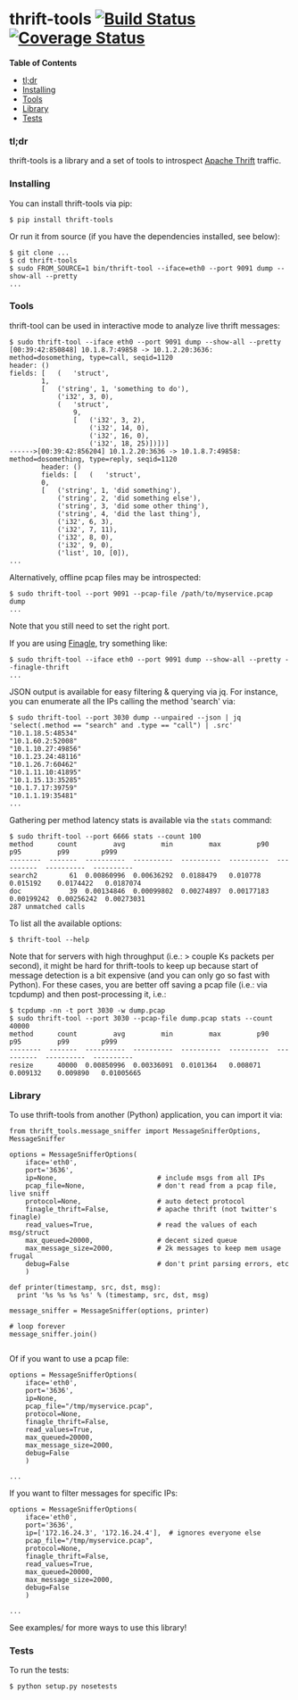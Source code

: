 # thrift-tools [![Build Status](https://travis-ci.org/pinterest/thrift-tools.svg?branch=master)](https://travis-ci.org/pinterest/thrift-tools) [![Coverage Status](https://coveralls.io/repos/pinterest/thrift-tools/badge.svg?branch=master&service=github)](https://coveralls.io/github/pinterest/thrift-tools?branch=master)


**Table of Contents**

- [tl;dr](#tldr)
- [Installing](#installing)
- [Tools](#tools)
- [Library](#library)
- [Tests](#tests)

### tl;dr ###

thrift-tools is a library and a set of tools to introspect [Apache Thrift](https://thrift.apache.org/ "Apache Thrift")
traffic.

### Installing ###

You can install thrift-tools via pip:

```
$ pip install thrift-tools
```

Or run it from source (if you have the dependencies installed, see below):

```
$ git clone ...
$ cd thrift-tools
$ sudo FROM_SOURCE=1 bin/thrift-tool --iface=eth0 --port 9091 dump --show-all --pretty
...
```

### Tools ###

thrift-tool can be used in interactive mode to analyze live thrift messages:

```
$ sudo thrift-tool --iface eth0 --port 9091 dump --show-all --pretty
[00:39:42:850848] 10.1.8.7:49858 -> 10.1.2.20:3636: method=dosomething, type=call, seqid=1120
header: ()
fields: [   (   'struct',
        1,
        [   ('string', 1, 'something to do'),
            ('i32', 3, 0),
            (   'struct',
                9,
                [   ('i32', 3, 2),
                    ('i32', 14, 0),
                    ('i32', 16, 0),
                    ('i32', 18, 25)])])]
------>[00:39:42:856204] 10.1.2.20:3636 -> 10.1.8.7:49858: method=dosomething, type=reply, seqid=1120
        header: ()
        fields: [   (   'struct',
        0,
        [   ('string', 1, 'did something'),
            ('string', 2, 'did something else'),
            ('string', 3, 'did some other thing'),
            ('string', 4, 'did the last thing'),
            ('i32', 6, 3),
            ('i32', 7, 11),
            ('i32', 8, 0),
            ('i32', 9, 0),
            ('list', 10, [0]),
...
```

Alternatively, offline pcap files may be introspected:

```
$ sudo thrift-tool --port 9091 --pcap-file /path/to/myservice.pcap dump
...
```

Note that you still need to set the right port.

If you are using [Finagle](https://twitter.github.io/finagle/ "Finagle"), try
something like:

```
$ sudo thrift-tool --iface eth0 --port 9091 dump --show-all --pretty --finagle-thrift
...
```

JSON output is available for easy filtering & querying via jq. For instance, you can enumerate
all the IPs calling the method 'search' via:

```
$ sudo thrift-tool --port 3030 dump --unpaired --json | jq 'select(.method == "search" and .type == "call") | .src'
"10.1.18.5:48534"
"10.1.60.2:52008"
"10.1.10.27:49856"
"10.1.23.24:48116"
"10.1.26.7:60462"
"10.1.11.10:41895"
"10.1.15.13:35285"
"10.1.7.17:39759"
"10.1.1.19:35481"
...

```

Gathering per method latency stats is available via the `stats` command:

```
$ sudo thrift-tool --port 6666 stats --count 100
method      count         avg         min         max         p90         p95         p99        p999
--------  -------  ----------  ----------  ----------  ----------  ----------  ----------  ----------
search2        61  0.00860996  0.00636292  0.0188479   0.010778    0.015192    0.0174422   0.0187074
doc            39  0.00134846  0.00099802  0.00274897  0.00177183  0.00199242  0.00256242  0.00273031
287 unmatched calls
```

To list all the available options:

```
$ thrift-tool --help
```

Note that for servers with high throughput (i.e.: > couple Ks packets per second), it might be hard for
thrift-tools to keep up because start of message detection is a bit expensive (and you can only go so
fast with Python). For these cases, you are better off saving a pcap file (i.e.: via tcpdump) and then
post-processing it, i.e.:

```
$ tcpdump -nn -t port 3030 -w dump.pcap
$ sudo thrift-tool --port 3030 --pcap-file dump.pcap stats --count 40000
method      count         avg         min         max         p90         p95         p99        p999
--------  -------  ----------  ----------  ----------  ----------  ----------  ----------  ----------
resize      40000  0.00850996  0.00336091  0.0101364   0.008071    0.009132    0.009890   0.01005665

```

### Library ###

To use thrift-tools from another (Python) application, you can import it via:

```
from thrift_tools.message_sniffer import MessageSnifferOptions, MessageSniffer

options = MessageSnifferOptions(
    iface='eth0',
    port='3636',
    ip=None,                         # include msgs from all IPs
    pcap_file=None,                  # don't read from a pcap file, live sniff
    protocol=None,                   # auto detect protocol
    finagle_thrift=False,            # apache thrift (not twitter's finagle)
    read_values=True,                # read the values of each msg/struct
    max_queued=20000,                # decent sized queue
    max_message_size=2000,           # 2k messages to keep mem usage frugal
    debug=False                      # don't print parsing errors, etc
    )

def printer(timestamp, src, dst, msg):
  print '%s %s %s %s' % (timestamp, src, dst, msg)

message_sniffer = MessageSniffer(options, printer)

# loop forever
message_sniffer.join()


```

Of if you want to use a pcap file:

```
options = MessageSnifferOptions(
    iface='eth0',
    port='3636',
    ip=None,
    pcap_file="/tmp/myservice.pcap",
    protocol=None,
    finagle_thrift=False,
    read_values=True,
    max_queued=20000,
    max_message_size=2000,
    debug=False
    )

...

```

If you want to filter messages for specific IPs:

```
options = MessageSnifferOptions(
    iface='eth0',
    port='3636',
    ip=['172.16.24.3', '172.16.24.4'],  # ignores everyone else
    pcap_file="/tmp/myservice.pcap",
    protocol=None,
    finagle_thrift=False,
    read_values=True,
    max_queued=20000,
    max_message_size=2000,
    debug=False
    )

...

```

See examples/ for more ways to use this library!

### Tests ###

To run the tests:

```
$ python setup.py nosetests
```
